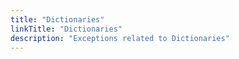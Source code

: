 ```yaml
---
title: "Dictionaries"
linkTitle: "Dictionaries"
description: "Exceptions related to Dictionaries"
---
```

